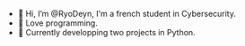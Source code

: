 - 👋 Hi, I’m @RyoDeyn, I'm a french student in Cybersecurity.
- 💞 Love programming.
- 🌱 Currently developping two projects in Python.

<!---
-  I’m interested in ...
- 🌱 I’m currently learning ...
- 📫 How to reach me ...
- 👀 Can't wait to develop a new application.
--->

<!---
RyoDeyn/RyoDeyn is a ✨ special ✨ repository because its `README.md` (this file) appears on your GitHub profile.
You can click the Preview link to take a look at your changes.
--->
